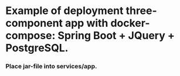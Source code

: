 # Example of deployment three-component app with docker-compose: Spring Boot + JQuery + PostgreSQL.
### Place jar-file into services/app.

